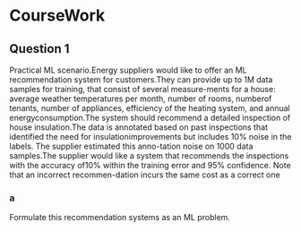 # CourseWork
## Question 1
Practical ML scenario.Energy suppliers would like to offer an ML recommendation system for customers.They can provide up to 1M data samples for training, that consist of several measure-ments for a house: average weather temperatures per month, number of rooms, numberof tenants, number of appliances, efficiency of the heating system, and annual energyconsumption.The system should recommend a detailed inspection of house insulation.The data is annotated based on past inspections that identified the need for insulationimprovements but includes 10% noise in the labels.  The supplier estimated this anno-tation noise on  1000  data samples.The supplier would like a system that recommends the inspections with the accuracy of10% within the training error and 95% confidence.  Note that an incorrect recommen-dation incurs the same cost as a correct one
### a
Formulate this recommendation systems as an ML problem.

